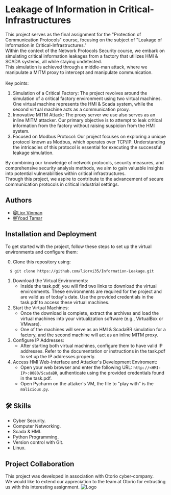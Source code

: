 
# Leakage of Information in Critical-Infrastructures

This project serves as the final assignment for the "Protection of Communication Protocols" course, focusing on the subject of "Leakage of Information in Critical-Infrastructures."<br/>
Within the context of the Network Protocols Security course, we embark on simulating critical information leakages from a factory that utilizes HMI & SCADA systems, all while staying undetected.<br/>
This simulation is achieved through a middle-man attack, where we manipulate a MITM proxy to intercept and manipulate communication.<br/><br/>
Key points:
1. Simulation of a Critical Factory: The project revolves around the simulation of a critical factory environment using two virtual machines. One virtual machine represents the HMI & Scada system, while the second virtual machine acts as a communication proxy.
2. Innovative MITM Attack: The proxy server we use also serves as an inline MITM attacker. Our primary objective is to attempt to leak critical information from the factory without raising suspicion from the HMI system.
3. Focused on Modbus Protocol: Our project focuses on exploring a unique protocol known as Modbus, which operates over TCP/IP. Understanding the intricacies of this protocol is essential for executing the successful leakage simulation.

By combining our knowledge of network protocols, security measures, and comprehensive security analysis methods, we aim to gain valuable insights into potential vulnerabilities within critical infrastructures.<br/>
Through this project, we aspire to contribute to the advancement of secure communication protocols in critical industrial settings.


## Authors

- [@Lior Vinman](https://www.github.com/liorvi35)
- [@Yoad Tamar](https://www.github.com/yoadtamar)


## Installation and Deployment

To get started with the project, follow these steps to set up the virtual environments and configure them:

0. Clone this repository using:
```bash
  $ git clone https://github.com/liorvi35/Information-Leakage.git
```
1. Download the Virtual Environments:
   - Inside the task.pdf, you will find two links to download the virtual environments. These environments are required for the project and are valid as of today's date. Use the provided credentials in the task.pdf to access these virtual machines.
2. Start the Virtual Machines:
   - Once the download is complete, extract the archives and load the virtual machines into your virtualization software (e.g., VirtualBox or VMware).
   - One of the machines will serve as an HMI & ScadaBR simulation for a factory, and the second machine will act as an inline MITM proxy.
3. Configure IP Addresses:
   - After starting both virtual machines, configure them to have valid IP addresses. Refer to the documentation or instructions in the task.pdf to set up the IP addresses properly.
4. Access HMI Web-Interface and Attacker's Development Enviroment:
   - Open your web browser and enter the following URL: `http://<HMI-IP>:8080/ScadaBR`, authenticate using the provided credentials found in the task.pdf.
   - Open Pycharm on the attaker's VM, the file to "play with" is the `malicious.py`.


## 🛠 Skills
- Cyber Security.
- Computer Networking.
- Scada & HMI.
- Python Programming.
- Version control with Git.
- Linux.

## Project Collaboration
This project was developed in association with Otorio cyber-company.<br/>
We would like to extend our appreciation to the team at Otorio for entrusting us with this interesting assignment.
![Logo](https://images.crunchbase.com/image/upload/c_lpad,f_auto,q_auto:eco,dpr_1/phou3jdgmsdmphapdika)

